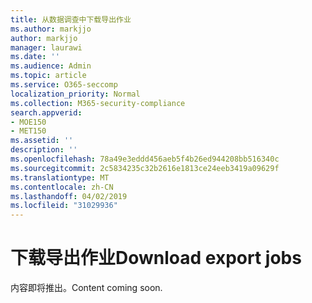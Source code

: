 ```yaml
---
title: 从数据调查中下载导出作业
ms.author: markjjo
author: markjjo
manager: laurawi
ms.date: ''
ms.audience: Admin
ms.topic: article
ms.service: O365-seccomp
localization_priority: Normal
ms.collection: M365-security-compliance
search.appverid:
- MOE150
- MET150
ms.assetid: ''
description: ''
ms.openlocfilehash: 78a49e3eddd456aeb5f4b26ed944208bb516340c
ms.sourcegitcommit: 2c5834235c32b2616e1813ce24eeb3419a09629f
ms.translationtype: MT
ms.contentlocale: zh-CN
ms.lasthandoff: 04/02/2019
ms.locfileid: "31029936"
---
```

# <a name="download-export-jobs"></a><span data-ttu-id="d2d3f-102">下载导出作业</span><span class="sxs-lookup"><span data-stu-id="d2d3f-102">Download export jobs</span></span>

<span data-ttu-id="d2d3f-103">内容即将推出。</span><span class="sxs-lookup"><span data-stu-id="d2d3f-103">Content coming soon.</span></span>